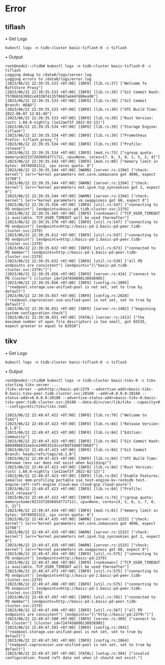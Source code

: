 # Error

## tiflash

• Get Logs

    kubectl logs -n tidb-cluster basic-tiflash-0 -c tiflash

• Output

    root@node1:~/tidb# kubectl logs -n tidb-cluster basic-tiflash-0 -c tiflash
    Logging debug to /data0/logs/server.log
    Logging errors to /data0/logs/error.log
    [2023/06/22 22:39:35.533 +07:00] [INFO] [lib.rs:37] ["Welcome To RaftStore Proxy"]
    [2023/06/22 22:39:35.533 +07:00] [INFO] [lib.rs:39] ["Git Commit Hash:   7578b8163992ce933074135f8687ad447d88ea9b"]
    [2023/06/22 22:39:35.533 +07:00] [INFO] [lib.rs:39] ["Git Commit Branch: HEAD"]
    [2023/06/22 22:39:35.533 +07:00] [INFO] [lib.rs:39] ["UTC Build Time:    2022-06-07 12:01:49"]
    [2023/06/22 22:39:35.533 +07:00] [INFO] [lib.rs:39] ["Rust Version:      rustc 1.60.0-nightly (1e12aef3f 2022-02-13)"]
    [2023/06/22 22:39:35.534 +07:00] [INFO] [lib.rs:39] ["Storage Engine:    tiflash"]
    [2023/06/22 22:39:35.534 +07:00] [INFO] [lib.rs:39] ["Prometheus Prefix: tiflash_proxy_"]
    [2023/06/22 22:39:35.534 +07:00] [INFO] [lib.rs:39] ["Profile:           release"]
    [2023/06/22 22:39:35.534 +07:00] [INFO] [mod.rs:73] ["cgroup quota: memory=9223372036854771712, cpu=None, cores={7, 6, 3, 0, 1, 5, 2, 4}"]
    [2023/06/22 22:39:35.543 +07:00] [INFO] [mod.rs:80] ["memory limit in bytes: 34749581312, cpu cores quota: 8"]
    [2023/06/22 22:39:35.544 +07:00] [WARN] [server.rs:1394] ["check: kernel"] [err="kernel parameters net.core.somaxconn got 4096, expect 32768"]
    [2023/06/22 22:39:35.544 +07:00] [WARN] [server.rs:1394] ["check: kernel"] [err="kernel parameters net.ipv4.tcp_syncookies got 1, expect 0"]
    [2023/06/22 22:39:35.544 +07:00] [WARN] [server.rs:1394] ["check: kernel"] [err="kernel parameters vm.swappiness got 60, expect 0"]
    [2023/06/22 22:39:35.556 +07:00] [INFO] [util.rs:547] ["connecting to PD endpoint"] [endpoints=basic-pd.tidb-cluster.svc:2379]
    [2023/06/22 22:39:35.565 +07:00] [INFO] [<unknown>] ["TCP_USER_TIMEOUT is available. TCP_USER_TIMEOUT will be used thereafter"]
    [2023/06/22 22:39:35.570 +07:00] [INFO] [util.rs:547] ["connecting to PD endpoint"] [endpoints=http://basic-pd-2.basic-pd-peer.tidb-cluster.svc:2379]
    [2023/06/22 22:39:35.612 +07:00] [INFO] [util.rs:547] ["connecting to PD endpoint"] [endpoints=http://basic-pd-1.basic-pd-peer.tidb-cluster.svc:2379]
    [2023/06/22 22:39:35.632 +07:00] [INFO] [util.rs:673] ["connected to PD member"] [endpoints=http://basic-pd-1.basic-pd-peer.tidb-cluster.svc:2379]
    [2023/06/22 22:39:35.632 +07:00] [INFO] [util.rs:539] ["all PD endpoints are consistent"] [endpoints="[\"basic-pd.tidb-cluster.svc:2379\"]"]
    [2023/06/22 22:39:35.656 +07:00] [INFO] [server.rs:434] ["connect to PD cluster"] [cluster_id=7247456890130936905]
    [2023/06/22 22:39:35.656 +07:00] [INFO] [config.rs:2005] ["readpool.storage.use-unified-pool is not set, set to true by default"]
    [2023/06/22 22:39:35.657 +07:00] [INFO] [config.rs:2028] ["readpool.coprocessor.use-unified-pool is not set, set to true by default"]
    [2023/06/22 22:39:36.031 +07:00] [INFO] [server.rs:1402] ["beginning system configuration check"]
    [2023/06/22 22:39:36.031 +07:00] [FATAL] [server.rs:1413] ["the maximum number of open file descriptors is too small, got 65535, expect greater or equal to 82920"]

## tikv

• Get Logs

    kubectl logs -n tidb-cluster basic-tiflash-0 -c tiflash

• Output

    root@node1:~/tidb# kubectl logs -n tidb-cluster basic-tikv-0 -c tikv
    starting tikv-server ...
    /tikv-server --pd=http://basic-pd:2379 --advertise-addr=basic-tikv-0.basic-tikv-peer.tidb-cluster.svc:20160 --addr=0.0.0.0:20160 --status-addr=0.0.0.0:20180 --advertise-status-addr=basic-tikv-0.basic-tikv-peer.tidb-cluster.svc:20180 --data-dir=/var/lib/tikv --capacity=0 --config=/etc/tikv/tikv.toml

    [2023/06/22 22:49:47.422 +07:00] [INFO] [lib.rs:79] ["Welcome to TiKV"]
    [2023/06/22 22:49:47.423 +07:00] [INFO] [lib.rs:84] ["Release Version:   6.1.0"]
    [2023/06/22 22:49:47.423 +07:00] [INFO] [lib.rs:84] ["Edition:           Community"]
    [2023/06/22 22:49:47.423 +07:00] [INFO] [lib.rs:84] ["Git Commit Hash:   080d086832ae5ce2495352dccaf8df5d40f30687"]
    [2023/06/22 22:49:47.423 +07:00] [INFO] [lib.rs:84] ["Git Commit Branch: heads/refs/tags/v6.1.0"]
    [2023/06/22 22:49:47.423 +07:00] [INFO] [lib.rs:84] ["UTC Build Time:    Unknown (env var does not exist when building)"]
    [2023/06/22 22:49:47.423 +07:00] [INFO] [lib.rs:84] ["Rust Version:      rustc 1.60.0-nightly (1e12aef3f 2022-02-13)"]
    [2023/06/22 22:49:47.423 +07:00] [INFO] [lib.rs:84] ["Enable Features:   jemalloc mem-profiling portable sse test-engine-kv-rocksdb test-engine-raft-raft-engine cloud-aws cloud-gcp cloud-azure"]
    [2023/06/22 22:49:47.423 +07:00] [INFO] [lib.rs:84] ["Profile:           dist_release"]
    [2023/06/22 22:49:47.423 +07:00] [INFO] [mod.rs:74] ["cgroup quota: memory=Some(9223372036854771712), cpu=None, cores={4, 5, 6, 1, 7, 0, 3, 2}"]
    [2023/06/22 22:49:47.434 +07:00] [INFO] [mod.rs:81] ["memory limit in bytes: 34749581312, cpu cores quota: 8"]
    [2023/06/22 22:49:47.435 +07:00] [WARN] [server.rs:1533] ["check: kernel"] [err="kernel parameters net.core.somaxconn got 4096, expect 32768"]
    [2023/06/22 22:49:47.435 +07:00] [WARN] [server.rs:1533] ["check: kernel"] [err="kernel parameters net.ipv4.tcp_syncookies got 1, expect 0"]
    [2023/06/22 22:49:47.435 +07:00] [WARN] [server.rs:1533] ["check: kernel"] [err="kernel parameters vm.swappiness got 60, expect 0"]
    [2023/06/22 22:49:47.454 +07:00] [INFO] [util.rs:575] ["connecting to PD endpoint"] [endpoints=http://basic-pd:2379]
    [2023/06/22 22:49:47.468 +07:00] [INFO] [<unknown>] ["TCP_USER_TIMEOUT is available. TCP_USER_TIMEOUT will be used thereafter"]
    [2023/06/22 22:49:47.473 +07:00] [INFO] [util.rs:575] ["connecting to PD endpoint"] [endpoints=http://basic-pd-2.basic-pd-peer.tidb-cluster.svc:2379]
    [2023/06/22 22:49:47.488 +07:00] [INFO] [util.rs:575] ["connecting to PD endpoint"] [endpoints=http://basic-pd-1.basic-pd-peer.tidb-cluster.svc:2379]
    [2023/06/22 22:49:47.497 +07:00] [INFO] [util.rs:701] ["connected to PD member"] [endpoints=http://basic-pd-1.basic-pd-peer.tidb-cluster.svc:2379]
    [2023/06/22 22:49:47.498 +07:00] [INFO] [util.rs:567] ["all PD endpoints are consistent"] [endpoints="[\"http://basic-pd:2379\"]"]
    [2023/06/22 22:49:47.500 +07:00] [INFO] [server.rs:369] ["connect to PD cluster"] [cluster_id=7247456890130936905]
    [2023/06/22 22:49:47.501 +07:00] [INFO] [config.rs:2041] ["readpool.storage.use-unified-pool is not set, set to true by default"]
    [2023/06/22 22:49:47.501 +07:00] [INFO] [config.rs:2064] ["readpool.coprocessor.use-unified-pool is not set, set to true by default"]
    [2023/06/22 22:49:47.507 +07:00] [FATAL] [setup.rs:304] ["invalid configuration: Found raft data set when it should not exist."]
